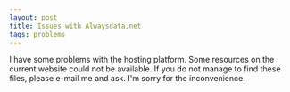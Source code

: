 ```yaml
---
layout: post
title: Issues with Alwaysdata.net
tags: problems
---
```


I have some problems with the hosting platform. Some resources on the current website could not be available. If you do not manage to find these files, please e-mail me and ask. I'm sorry for the inconvenience.
